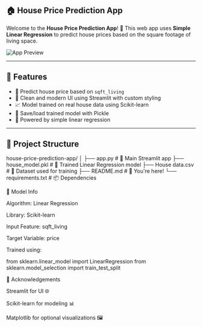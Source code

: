 ## 🏠 House Price Prediction App

Welcome to the **House Price Prediction App**! 🎯 This web app uses **Simple Linear Regression** to predict house prices based on the square footage of living space.

![App Preview](https://via.placeholder.com/900x300.png?text=House+Price+Prediction+App)  
<!-- Replace the above line with an actual screenshot if available -->

---

## 🚀 Features

- 🔢 Predict house price based on `sqft_living`
- 🎨 Clean and modern UI using Streamlit with custom styling
- 📈 Model trained on real house data using Scikit-learn
- 💾 Save/load trained model with Pickle
- 🧠 Powered by simple linear regression

---

## 📁 Project Structure
house-price-prediction-app/ │ ├── app.py # 🎯 Main Streamlit app ├── house_model.pkl # 🤖 Trained Linear Regression model ├── House data.csv # 🧾 Dataset used for training ├── README.md # 📘 You're here! └── requirements.txt # 📦 Dependencies

🧠 Model Info

Algorithm: Linear Regression

Library: Scikit-learn

Input Feature: sqft_living

Target Variable: price

Trained using:

from sklearn.linear_model import LinearRegression
from sklearn.model_selection import train_test_split

🙌 Acknowledgements

Streamlit for UI 🌐

Scikit-learn for modeling 📊

Matplotlib for optional visualizations 🖼






